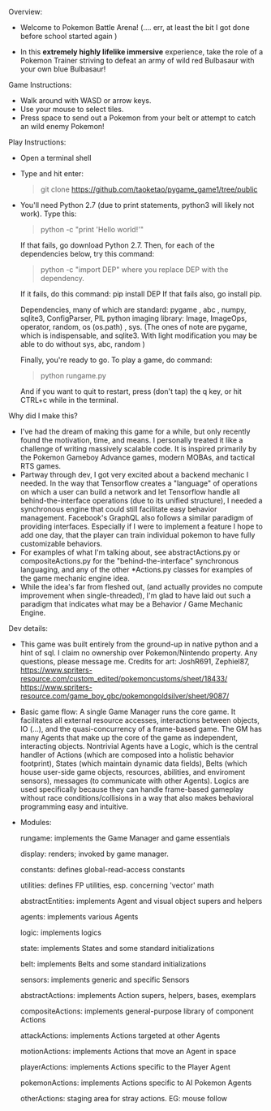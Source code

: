Overview:  

  - Welcome to Pokemon Battle Arena!
    (.... err, at least the bit I got done before school started again )

  - In this **extremely highly lifelike immersive** experience, take the 
    role of a Pokemon Trainer
    striving to defeat an army of wild red Bulbasaur with your own blue
    Bulbasaur! 
    
Game Instructions:

  - Walk around with WASD or arrow keys.
  - Use your mouse to select tiles.
  - Press space to send out a Pokemon from your belt or attempt to catch
        an wild enemy Pokemon!

Play Instructions:

  - Open a terminal shell
  - Type and hit enter: 
    > git clone https://github.com/taoketao/pygame_game1/tree/public
  - You'll need Python 2.7 (due to print statements, python3 will likely 
    not work). Type this:         
    >  python -c "print 'Hello world!'" 

    If that fails, go download Python 2.7. Then, for each of the 
    dependencies below, try this command: 
    >    python -c "import DEP"     where you replace DEP with the dependency.

    If it fails, do this command: pip install DEP
    If that fails also, go install pip. 
    
    Dependencies, many of which are standard:
        pygame ,    abc ,     numpy,      sqlite3,      ConfigParser,
        PIL python imaging library: Image, ImageOps,    operator,
        random,     os (os.path) ,     sys.
    (The ones of note are pygame, which is indispensable, and sqlite3. With
    light modification you may be able to do without sys, abc, random )

    Finally, you're ready to go. To play a game, do command:
    >   python rungame.py

    And if you want to quit to restart, press (don't tap) the   q   key, or
    hit CTRL+c while in the terminal.
    

Why did I make this?
  - I've had the dream of making this game for a while, but only recently found the 
    motivation, time, and means. I personally treated it like a challenge of
    writing massively scalable code. It is inspired primarily by the Pokemon 
    Gameboy Advance games, modern MOBAs, and tactical RTS games.
  - Partway through dev, I got very excited about a backend mechanic I needed.
    In the way that Tensorflow creates a "language" of operations on which 
    a user can build a network and let Tensorflow handle all behind-the-interface 
    operations (due to its unified structure), I needed a synchronous engine
    that could still facilitate easy behavior management. Facebook's GraphQL
    also follows a similar paradigm of providing interfaces. Especially if I
    were to implement a feature I hope to add one day, that the player can
    train individual pokemon to have fully customizable behaviors. 
  - For examples of what I'm talking about, see abstractActions.py or 
    compositeActions.py for the "behind-the-interface" synchronous languaging,
    and any of the other *Actions.py classes for examples of the game mechanic
    engine idea.
  - While the idea's far from fleshed out, (and actually provides no compute
    improvement when single-threaded), I'm glad to have laid out such a
    paradigm that indicates what may be a Behavior / Game Mechanic Engine.


Dev details:
 - This game was built entirely from the ground-up in native python and a hint
    of sql. I claim no ownership over Pokemon/Nintendo property. Any questions,
    please message me. Credits for art: JoshR691, Zephiel87,  
    https://www.spriters-resource.com/custom_edited/pokemoncustoms/sheet/18433/
    https://www.spriters-resource.com/game_boy_gbc/pokemongoldsilver/sheet/9087/

 - Basic game flow: A single Game Manager runs the core game. It facilitates
    all external resource accesses, interactions between objects, IO (...),
    and the quasi-concurrency of a frame-based game. The GM has many Agents 
    that make up the core of the game as independent, interacting objects.
    Nontrivial Agents have a Logic, which is the central handler of
    Actions (which are composed into a holistic behavior footprint), States
    (which maintain dynamic data fields), Belts (which house user-side game
    objects, resources, abilities, and enviroment sensors), messages (to 
    communicate with other Agents). Logics are used specifically because
    they can handle frame-based gameplay without race conditions/collisions
    in a way that also makes behavioral programming easy and intuitive.

 - Modules:
 
    rungame:            implements the Game Manager and game essentials

    display:            renders; invoked by game manager.

    constants:          defines global-read-access constants

    utilities:          defines FP utilities, esp. concerning 'vector' math

    abstractEntities:   implements Agent and visual object supers and helpers

    agents:             implements various Agents

    logic:              implements logics

    state:              implements States and some standard initializations 

    belt:               implements Belts and some standard initializations

    sensors:            implements generic and specific Sensors

    abstractActions:    implements Action supers, helpers, bases, exemplars

    compositeActions:   implements general-purpose library of component Actions

    attackActions:      implements Actions targeted at other Agents

    motionActions:      implements Actions that move an Agent in space

    playerActions:      implements Actions specific to the Player Agent

    pokemonActions:     implements Actions specific to AI Pokemon Agents

    otherActions:       staging area for stray actions. EG: mouse follow
